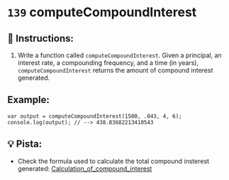 # `139` computeCompoundInterest

## 📝 Instructions:

1. Write a function called `computeCompoundInterest`. Given a principal, an interest rate, a compounding frequency, and a time (in years), `computeCompoundInterest` returns the amount of compound interest generated.

## Example:

```Js
var output = computeCompoundInterest(1500, .043, 4, 6);
console.log(output); // --> 438.83682213410543
```

## 💡 Pista:

- Check the formula used to calculate the total compound insterest generated: [Calculation_of_compound_interest](https://en.wikipedia.org/wiki/Compound_interest#Calculation_of_compound_interest)
